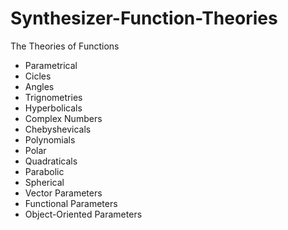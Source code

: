 # Synthesizer-Function-Theories
The Theories of Functions

* Parametrical
* Cicles
* Angles
* Trignometries
* Hyperbolicals
* Complex Numbers
* Chebyshevicals
* Polynomials
* Polar
* Quadraticals
* Parabolic
* Spherical
* Vector Parameters
* Functional Parameters
* Object-Oriented Parameters

